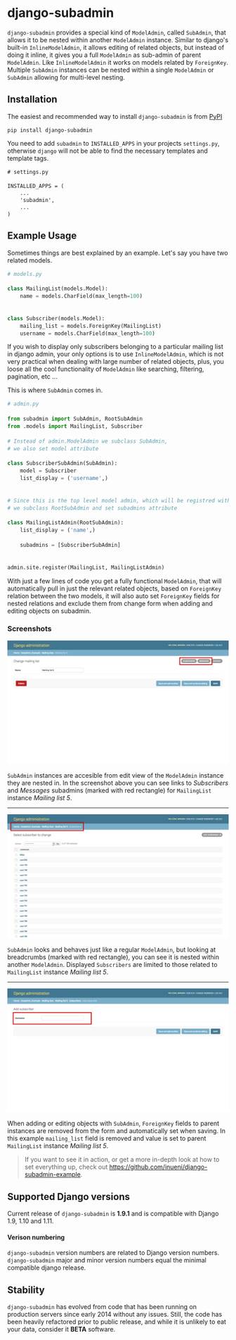 # django-subadmin

`django-subadmin` provides a special kind of `ModelAdmin`, called `SubAdmin`, that allows it to be nested within another `ModelAdmin` instance. Similar to django's built-in `InlineModelAdmin`, it allows editing of related objects, but instead of doing it inline, it gives you a full `ModelAdmin` as sub-admin of parent `ModelAdmin`. Like `InlineModelAdmin` it works on models related by `ForeignKey`. Multiple `SubAdmin` instances can be nested within a single `ModelAdmin` or `SubAdmin` allowing for multi-level nesting.

## Installation

The easiest and recommended way to install `django-subadmin` is from [PyPI](https://pypi.python.org/pypi/django-subadmin)

```
pip install django-subadmin
```

You need to add `subadmin` to `INSTALLED_APPS` in your projects `settings.py`, otherwise `django` will not be able to find the necessary templates and template tags.

```
# settings.py

INSTALLED_APPS = (
    ...
    'subadmin',
    ...
)
```

## Example Usage

Sometimes things are best explained by an example. Let's say you have two related models.

```python
# models.py

class MailingList(models.Model):
    name = models.CharField(max_length=100)


class Subscriber(models.Model):
    mailing_list = models.ForeignKey(MailingList)
    username = models.CharField(max_length=100)
```

If you wish to display only subscribers belonging to a particular mailing list in django admin, your only options is to use `InlineModelAdmin`, which is not very practical when dealing with large number of related objects, plus, you loose all the cool functionality of `ModelAdmin` like searching, filtering, pagination, etc ...

This is where `SubAdmin` comes in.

```python
# admin.py

from subadmin import SubAdmin, RootSubAdmin
from .models import MailingList, Subscriber

# Instead of admin.ModelAdmin we subclass SubAdmin,
# we also set model attribute

class SubscriberSubAdmin(SubAdmin): 
    model = Subscriber
    list_display = ('username',)


# Since this is the top level model admin, which will be registred with admin.site,
# we subclass RootSubAdmin and set subadmins attribute

class MailingListAdmin(RootSubAdmin):
    list_display = ('name',)

    subadmins = [SubscriberSubAdmin]
    

admin.site.register(MailingList, MailingListAdmin)
```

With just a few lines of code you get a fully functional `ModelAdmin`, that will automatically pull in just the relevant related objects, based on `ForeignKey` relation between the two models, it will also auto set `ForeignKey` fields for nested relations and exclude them from change form when adding and editing objects on subadmin.

### Screenshots

![alt text](https://github.com/inueni/django-subadmin-example/raw/master/screenshots/subadmin_screenshot_1.png?raw=true)

 `SubAdmin` instances are accesible from edit view of the `ModelAdmin` instance they are nested in. In the screenshot above you can see links to _Subscribers_ and _Messages_ subadmins (marked with red rectangle) for `MailingList` instance _Mailing list 5_.

---

![alt text](https://github.com/inueni/django-subadmin-example/raw/master/screenshots/subadmin_screenshot_2.png?raw=true)

 `SubAdmin` looks and behaves just like a regular `ModelAdmin`, but looking at breadcrumbs (marked with red rectangle), you can see it is nested within another `ModelAdmin`. Displayed `Subscribers` are limited to those related to `MailingList` instance _Mailing list 5_.

---

 ![alt text](https://github.com/inueni/django-subadmin-example/raw/master/screenshots/subadmin_screenshot_3.png?raw=true)

When adding or editing objects with `SubAdmin`, `ForeignKey` fields to parent instances are removed from the form and automatically set when saving. In this example `mailing_list` field is removed and value is set to parent `MailingList` instance _Mailing list 5_.

> If you want to see it in action, or get a more in-depth look at how to set everything up, check out <https://github.com/inueni/django-subadmin-example>.


## Supported Django versions

Current release of `django-subadmin` is **1.9.1** and is compatible with Django 1.9, 1.10 and 1.11.

#### Verison numbering

`django-subadmin` version numbers are related to Django version numbers. `django-subadmin` major and minor version numbers equal the minimal compatible django release.


## Stability

`django-subadmin` has evolved from code that has been running on production servers since early 2014 without any issues. Still, the code has been heavily refactored prior to public release, and while it is unlikely to eat your data, consider it **BETA** software.
